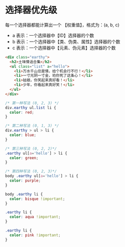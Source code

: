 # 选择器优先级

每一个选择器都能计算出一个 【权重值】，格式为：(a, b, c)

- a 表示：一个选择器中【ID】选择器的个数
- b 表示：一个选择器中【类、伪类、属性】选择器的个数
- c 表示：一个选择器中【元素、伪元素】选择器的个数

```html
<div class="earthy">
  <h2>土味情话合集</h2>
  <ul class="list" a="hello">
    <li>万水千山总是情，给个机会行不行！</li>
    <li>一寸光阴一寸金，劝你死了这条心！</li>
    <li>姑娘，你笑起来真好看！</li>
    <li>少年，你看起来真好笑！</li>
  </ul>
</div>
```

```css
/* 第一种写法 (0, 2, 3) */
div.earthy ul.list li {
  color: red;
}

/* 第二种写法 (0, 1, 3) */
div.earthy > ul > li {
  color: blue;
}

/* 第三种写法 (0, 2, 2)*/
.earthy ul[a='hello'] > li {
  color: green;
}

/* 第四种写法 (0, 2, 3)*/
body .earthy ul[a='hello'] > li {
  color: purple;
}

body .earthy li {
  color: bisque !important;
}

.earthy li {
  color: aqua !important;
}

.earthy li {
  color: pink !important;
}
```
